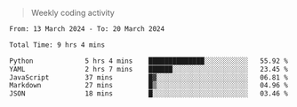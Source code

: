 > Weekly coding activity
<!--START_SECTION:waka-->

```txt
From: 13 March 2024 - To: 20 March 2024

Total Time: 9 hrs 4 mins

Python             5 hrs 4 mins    ██████████████░░░░░░░░░░░   55.92 %
YAML               2 hrs 7 mins    ██████░░░░░░░░░░░░░░░░░░░   23.45 %
JavaScript         37 mins         █▓░░░░░░░░░░░░░░░░░░░░░░░   06.81 %
Markdown           27 mins         █▒░░░░░░░░░░░░░░░░░░░░░░░   04.96 %
JSON               18 mins         █░░░░░░░░░░░░░░░░░░░░░░░░   03.46 %
```

<!--END_SECTION:waka-->
